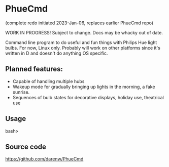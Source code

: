 PhueCmd 
=======

(complete redo initiated 2023-Jan-06, replaces earlier PhueCmd repo)

WORK IN PROGRESS! Subject to change. Docs may be whacky out of date.

Command line program to do useful and fun things with Philips Hue light bulbs.
For now, Linux only.   Probably will work on other platforms since it's written in D
and doesn't do anything OS specific.


Planned features:
-----------------
* Capable of handling multiple hubs
* Wakeup mode for gradually bringing up lights in the morning, a fake sunrise.
* Sequences of bulb states for decorative displays, holiday use, theatrical use


Usage
-----

bash>

Source code
-----------

https://github.com/darenw/PhueCmd 




